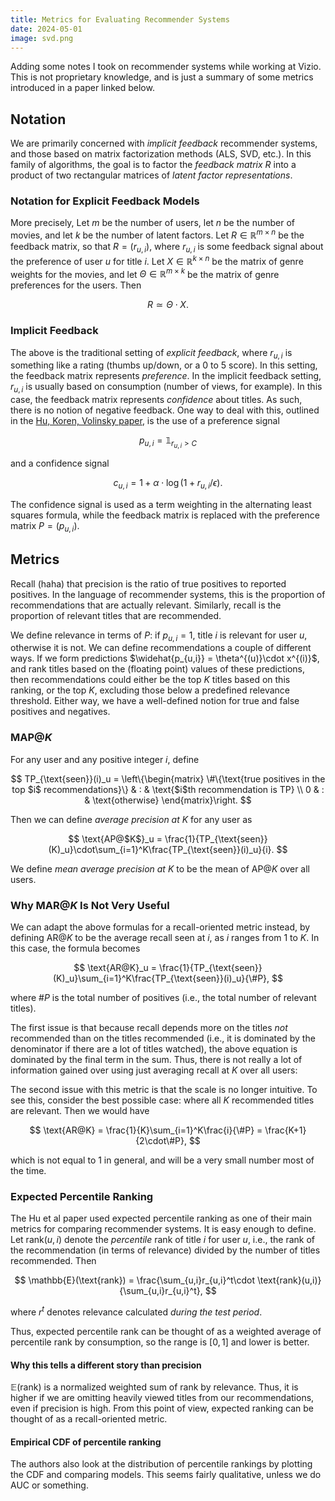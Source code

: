 ```yaml
---
title: Metrics for Evaluating Recommender Systems
date: 2024-05-01
image: svd.png
---
```


Adding some notes I took on recommender systems while working at Vizio.  This is not proprietary knowledge, and is just
a summary of some metrics introduced in a paper linked below.

## Notation

We are primarily concerned with _implicit feedback_ recommender systems, and those based on matrix factorization methods
(ALS, SVD, etc.).  In this family of algorithms, the goal is to factor the _feedback matrix_ $R$ into a product of two
rectangular matrices of _latent factor representations_.

### Notation for Explicit Feedback Models

More precisely, Let $m$ be the number of users, let $n$ be the number of movies, and let $k$ be the number of latent
factors.  Let $R\in\mathbb{R}^{m\times n}$ be the feedback matrix, so that $R = (r_{u,i})$, where $r_{u,i}$ is some
feedback signal about the preference of user $u$ for title $i$.  Let $X\in\mathbb{R}^{k\times n}$ be the matrix of genre
weights for the movies, and let $\Theta\in\mathbb{R}^{m\times k}$ be the matrix of genre preferences for the users.
Then

$$
R \simeq \Theta\cdot X.
$$

### Implicit Feedback

The above is the traditional setting of _explicit feedback_, where $r_{u,i}$ is something like a rating (thumbs up/down,
or a 0 to 5 score).  In this setting, the feedback matrix represents _preference_.  In the implicit feedback setting,
$r_{u,i}$ is usually based on consumption (number of views, for example).  In this case, the feedback matrix represents
_confidence_ about titles.  As such, there is no notion of negative feedback.  One way to deal with this, outlined in
the [Hu, Koren, Volinsky paper](http://yifanhu.net/PUB/cf.pdf), is the use of a preference signal

$$
p_{u,i} = \mathbb{1}_{r_{u,i} > C}
$$

and a confidence signal

$$
c_{u,i} = 1 + \alpha\cdot\log(1 + r_{u,i} / \epsilon).
$$

The confidence signal is used as a term weighting in the alternating least squares formula, while the feedback matrix is
replaced with the preference matrix $P = (p_{u,i})$.

## Metrics

Recall (haha) that precision is the ratio of true positives to reported positives.  In the language of recommender
systems, this is the proportion of recommendations that are actually relevant.  Similarly, recall is the proportion of
relevant titles that are recommended.

We define relevance in terms of $P$: if $p_{u,i} = 1$, title $i$ is relevant for user $u$, otherwise it is not.  We can
define recommendations a couple of different ways.  If we form predictions $\widehat{p_{u,i}} = \theta^{(u)}\cdot
x^{(i)}$, and rank titles based on the (floating point) values of these predictions, then recommendations could either
be the top $K$ titles based on this ranking, or the top $K$, excluding those below a predefined relevance threshold.
Either way, we have a well-defined notion for true and false positives and negatives.

### MAP@$K$

For any user and any positive integer $i$, define

$$
TP_{\text{seen}}(i)_u = \left\{\begin{matrix}
\#\{\text{true positives in the top $i$ recommendations}\} & : & \text{$i$th recommendation is TP} \\
0 & : & \text{otherwise}
\end{matrix}\right.
$$

Then we can define _average precision at $K$_ for any user as

$$
\text{AP@$K$}_u = \frac{1}{TP_{\text{seen}}(K)_u}\cdot\sum_{i=1}^K\frac{TP_{\text{seen}}(i)_u}{i}.
$$

We define _mean average precision at $K$_ to be the mean of AP@$K$ over all users.

### Why MAR@$K$ Is Not Very Useful

We can adapt the above formulas for a recall-oriented metric instead, by defining AR@$K$ to be the average recall seen
at $i$, as $i$ ranges from 1 to $K$.  In this case, the formula becomes

$$
\text{AR@K}_u = \frac{1}{TP_{\text{seen}}(K)_u}\sum_{i=1}^K\frac{TP_{\text{seen}}(i)_u}{\#P},
$$

where $\#P$ is the total number of positives (i.e., the total number of relevant titles).

The first issue is that because recall depends more on the titles _not_ recommended than on the titles recommended
(i.e., it is dominated by the denominator if there are a lot of titles watched), the above equation is dominated by the
final term in the sum.  Thus, there is not really a lot of information gained over using just averaging recall at $K$
over all users:

The second issue with this metric is that the scale is no longer intuitive.  To see this, consider the best possible
case: where all $K$ recommended titles are relevant.  Then we would have

$$
\text{AR@K} = \frac{1}{K}\sum_{i=1}^K\frac{i}{\#P} = \frac{K+1}{2\cdot\#P},
$$

which is not equal to 1 in general, and will be a very small number most of the time.

### Expected Percentile Ranking

The Hu et al paper used expected percentile ranking as one of their main metrics for comparing recommender systems.  It
is easy enough to define.  Let $\text{rank}(u,i)$ denote the _percentile_ rank of title $i$ for user $u$, i.e., the rank of the
recommendation (in terms of relevance) divided by the number of titles recommended.  Then

$$
\mathbb{E}(\text{rank}) = \frac{\sum_{u,i}r_{u,i}^t\cdot \text{rank}(u,i)}{\sum_{u,i}r_{u,i}^t},
$$

where $r^t$ denotes relevance calculated _during the test period_.

Thus, expected percentile rank can be thought of as a weighted average of percentile rank by consumption, so the range
is $[0,1]$ and lower is better.

#### Why this tells a different story than precision

$\mathbb{E}(\text{rank})$ is a normalized weighted sum of rank by relevance.  Thus, it is higher if we are omitting
heavily viewed titles from our recommendations, even if precision is high.  From this point of view, expected ranking
can be thought of as a recall-oriented metric.

#### Empirical CDF of percentile ranking

The authors also look at the distribution of percentile rankings by plotting the CDF and comparing models.  This seems
fairly qualitative, unless we do AUC or something.
